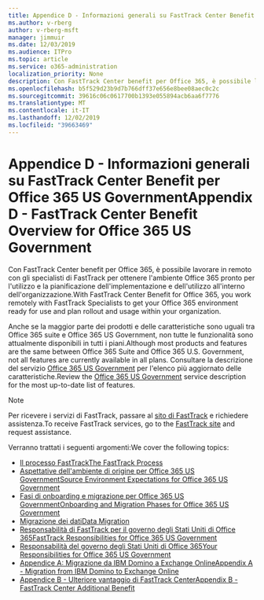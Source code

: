 ```yaml
---
title: Appendice D - Informazioni generali su FastTrack Center Benefit per Office 365 US Government
ms.author: v-rberg
author: v-rberg-msft
manager: jimmuir
ms.date: 12/03/2019
ms.audience: ITPro
ms.topic: article
ms.service: o365-administration
localization_priority: None
description: Con FastTrack Center benefit per Office 365, è possibile lavorare in remoto con gli specialisti di FastTrack per ottenere l'ambiente Office 365 pronto per l'utilizzo e la pianificazione dell'implementazione e dell'utilizzo all'interno dell'organizzazione.
ms.openlocfilehash: b5f529d23b9d7b766dff37e656e8bee08aec0c2c
ms.sourcegitcommit: 39616c06c0617700b1393e055894acb6aa6f7776
ms.translationtype: MT
ms.contentlocale: it-IT
ms.lasthandoff: 12/02/2019
ms.locfileid: "39663469"
---
```

# <a name="appendix-d---fasttrack-center-benefit-overview-for-office-365-us-government"></a><span data-ttu-id="57fe1-103">Appendice D - Informazioni generali su FastTrack Center Benefit per Office 365 US Government</span><span class="sxs-lookup"><span data-stu-id="57fe1-103">Appendix D - FastTrack Center Benefit Overview for Office 365 US Government</span></span>

<span data-ttu-id="57fe1-104">Con FastTrack Center benefit per Office 365, è possibile lavorare in remoto con gli specialisti di FastTrack per ottenere l'ambiente Office 365 pronto per l'utilizzo e la pianificazione dell'implementazione e dell'utilizzo all'interno dell'organizzazione.</span><span class="sxs-lookup"><span data-stu-id="57fe1-104">With FastTrack Center Benefit for Office 365, you work remotely with FastTrack Specialists to get your Office 365 environment ready for use and plan rollout and usage within your organization.</span></span> 
  
<span data-ttu-id="57fe1-105">Anche se la maggior parte dei prodotti e delle caratteristiche sono uguali tra Office 365 suite e Office 365 US Government, non tutte le funzionalità sono attualmente disponibili in tutti i piani.</span><span class="sxs-lookup"><span data-stu-id="57fe1-105">Although most products and features are the same between Office 365 Suite and Office 365 U.S. Government, not all features are currently available in all plans.</span></span> <span data-ttu-id="57fe1-106">Consultare la descrizione del servizio [Office 365 US Government](https://aka.ms/aboutgovcloud) per l'elenco più aggiornato delle caratteristiche.</span><span class="sxs-lookup"><span data-stu-id="57fe1-106">Review the [Office 365 US Government](https://aka.ms/aboutgovcloud) service description for the most up-to-date list of features.</span></span>

> [!NOTE]
> <span data-ttu-id="57fe1-107">Per ricevere i servizi di FastTrack, passare al [sito di FastTrack](https://go.microsoft.com/fwlink/?linkid=780698) e richiedere assistenza.</span><span class="sxs-lookup"><span data-stu-id="57fe1-107">To receive FastTrack services, go to the [FastTrack site](https://go.microsoft.com/fwlink/?linkid=780698) and request assistance.</span></span>  

<span data-ttu-id="57fe1-108">Verranno trattati i seguenti argomenti:</span><span class="sxs-lookup"><span data-stu-id="57fe1-108">We cover the following topics:</span></span>
- [<span data-ttu-id="57fe1-109">Il processo FastTrack</span><span class="sxs-lookup"><span data-stu-id="57fe1-109">The FastTrack Process</span></span>](O365-fasttrack-process.md) 
- [<span data-ttu-id="57fe1-110">Aspettative dell'ambiente di origine per Office 365 US Government</span><span class="sxs-lookup"><span data-stu-id="57fe1-110">Source Environment Expectations for Office 365 US Government</span></span>](US-Gov-appendix-source-environment-expectations.md)   
- [<span data-ttu-id="57fe1-111">Fasi di onboarding e migrazione per Office 365 US Government</span><span class="sxs-lookup"><span data-stu-id="57fe1-111">Onboarding and Migration Phases for Office 365 US Government</span></span>](US-Gov-appendix-onboarding-and-migration.md)
- [<span data-ttu-id="57fe1-112">Migrazione dei dati</span><span class="sxs-lookup"><span data-stu-id="57fe1-112">Data Migration</span></span>](O365-data-migration.md)    
- [<span data-ttu-id="57fe1-113">Responsabilità di FastTrack per il governo degli Stati Uniti di Office 365</span><span class="sxs-lookup"><span data-stu-id="57fe1-113">FastTrack Responsibilities for Office 365 US Government</span></span>](US-Gov-appendix-fasttrack-responsibilities.md)   
- [<span data-ttu-id="57fe1-114">Responsabilità del governo degli Stati Uniti di Office 365</span><span class="sxs-lookup"><span data-stu-id="57fe1-114">Your Responsibilities for Office 365 US Government</span></span>](US-Gov-appendix-your-responsibilities.md) 
- [<span data-ttu-id="57fe1-115">Appendice A: Migrazione da IBM Domino a Exchange Online</span><span class="sxs-lookup"><span data-stu-id="57fe1-115">Appendix A - Migration from IBM Domino to Exchange Online</span></span>](O365-from-ibm-domino-to-exchange-online.md)   
- [<span data-ttu-id="57fe1-116">Appendice B - Ulteriore vantaggio di FastTrack Center</span><span class="sxs-lookup"><span data-stu-id="57fe1-116">Appendix B - FastTrack Center Additional Benefit</span></span>](O365-fasttrack-additional-benefits.md)


